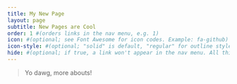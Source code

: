```yaml
---
title: My New Page
layout: page
subtitle: New Pages are Cool
order: 1 #(orders links in the nav menu, e.g. 1)
icon: #(optional; see Font Awesome for icon codes. Example: fa-github)
icon-style: #(optional; "solid" is default, "regular" for outline style icons, or "brands" for logos)
hide: #(optional; if true, a link won't appear in the nav menu. All this does is remove the nav link; your page will still be served to anyone who has the URL.)
---
```


> Yo dawg, more abouts!
